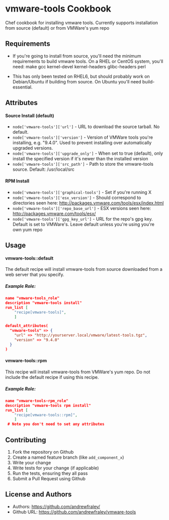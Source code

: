vmware-tools Cookbook
=====================
Chef cookbook for installing vmware tools.  Currently supports installation from source (default) or from VMWare's yum repo 


Requirements
------------
- If you're going to install from source, you'll need the minimum requirements to build vmware tools. On a RHEL or CentOS system, you'll need: make gcc kernel-devel kernel-headers glibc-headers perl

- This has only been tested on RHEL6, but should probably work on Debian/Ubuntu if building from source.  On Ubuntu you'll need build-essential.

Attributes
----------
#### Source Install (default)
* `node['vmware-tools']['url']` - URL to download the source tarball.  No default.
* `node['vmware-tools']['version']` - Version of VMWare tools you're installing, e.g. "9.4.0".  Used to prevent installing over automatically upgraded versions.
* `node['vmware-tools']['upgrade_only']` - When set to true (default), only install the specified version if it's newer than the installed version
* `node['vmware-tools']['src_path']` - Path to store the vmware-tools source.  Default: /usr/local/src


#### RPM Install
* `node['vmware-tools']['graphical-tools']` - Set if you're running X 
* `node['vmware-tools']['esx_version']` - Should correspond to directories seen here: http://packages.vmware.com/tools/esx/index.html
* `node['vmware-tools']['repo_base_url']` - ESX versions seen here: http://packages.vmware.com/tools/esx/
* `node['vmware-tools']['gpg_key_url']` - URL for the repo's gpg key.  Default is set to VMWare's.  Leave default unless you're using you're own yum repo

Usage
-----
#### vmware-tools::default
The default recipe will install vmware-tools from source downloaded from a web server that you specify.  

##### Example Role:

```json
name "vmware-tools_role"
description "vmware-tools install"
run_list [
    "recipe[vmware-tools]",
    ]

default_attributes(
  "vmware-tools" => {
    "url" => "http://yourserver.local/vmware/latest-tools.tgz",
    "version" => "9.4.0"
  }
)
```

#### vmware-tools::rpm
This recipe will install vmware-tools from VMWare's yum repo.  Do not include the default recipe if using this recipe.

##### Example Role:

```json
name "vmware-tools-rpm_role"
description "vmware-tools rpm install"
run_list [
    "recipe[vmware-tools::rpm]",
    ]
 # Note you don't need to set any attributes
```


Contributing
------------

1. Fork the repository on Github
2. Create a named feature branch (like `add_component_x`)
3. Write your change
4. Write tests for your change (if applicable)
5. Run the tests, ensuring they all pass
6. Submit a Pull Request using Github

License and Authors
-------------------
- Authors: https://github.com/andrewfraley/
- Github URL: https://github.com/andrewfraley/vmware-tools

